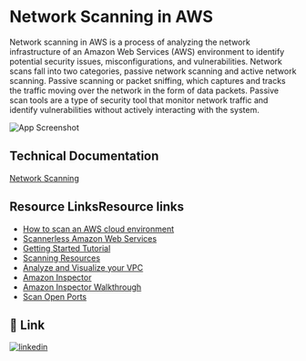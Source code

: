 
# Network Scanning in AWS

Network scanning in AWS is a process of analyzing the network infrastructure of an Amazon Web Services (AWS) environment to identify potential security issues, misconfigurations, and vulnerabilities. 
Network scans fall into two categories, passive network scanning and active network scanning. Passive scanning or packet sniffing, which captures and tracks the traffic moving over the network in the form of data packets. Passive scan tools are a type of security tool that monitor network traffic and identify vulnerabilities without actively interacting with the system. 

![App Screenshot](https://drive.google.com/uc?export=view&id=1ol31qq0PjS9m2jxRYB10qN9dPS1T8H9E)





## Technical Documentation

[Network Scanning](https://docs.google.com/document/d/e/2PACX-1vQREO4_eOXG0OzHzvSJ0viwLFpkecS4iHbxfM4BEnNZfvwXeH53uqXZLJP1hprIg1Nb4F5yjivza6cA/pub)


## Resource LinksResource links

- [How to scan an AWS cloud environment](https://community.lansweeper.com/t5/scanning-your-network/how-to-scan-an-aws-cloud-environment/ta-p/64485#:~:text=To%20scan%20a%20VPC%20or%20virtual%20machine%20from,section%20of%20the%20web%20console.%20...%20More%20items)
- [Scannerless Amazon Web Services](https://www.tenable.com/blog/scannerless-amazon-web-services-aws-scanning-with-nessus-agents)
- [Getting Started Tutorial](https://docs.aws.amazon.com/inspector/latest/user/getting_started_tutorial.html)
- [Scanning Resources](https://docs.aws.amazon.com/inspector/latest/user/scanning-resources.html)
- [Analyze and Visualize your VPC](https://aws.amazon.com/blogs/big-data/analyze-and-visualize-your-vpc-network-traffic-using-amazon-kinesis-and-amazon-athena/)
- [Amazon Inspector](https://docs.google.com/document/d/e/2PACX-1vQREO4_eOXG0OzHzvSJ0viwLFpkecS4iHbxfM4BEnNZfvwXeH53uqXZLJP1hprIg1Nb4F5yjivza6cA/pub)
- [Amazon Inspector Walkthrough](https://resources.infosecinstitute.com/topic/amazon-aws-inspector-walkthrough/)
- [Scan Open Ports](https://aws.amazon.com/marketplace/pp/prodview-qqeevzphacbdc)





## 🔗 Link
[![linkedin](https://img.shields.io/badge/linkedin-0A66C2?style=for-the-badge&logo=linkedin&logoColor=white)](https://www.linkedin.com/in/ameha-lemma/)

